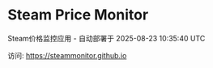 # Steam Price Monitor

Steam价格监控应用 - 自动部署于 2025-08-23 10:35:40 UTC

访问: https://steammonitor.github.io

